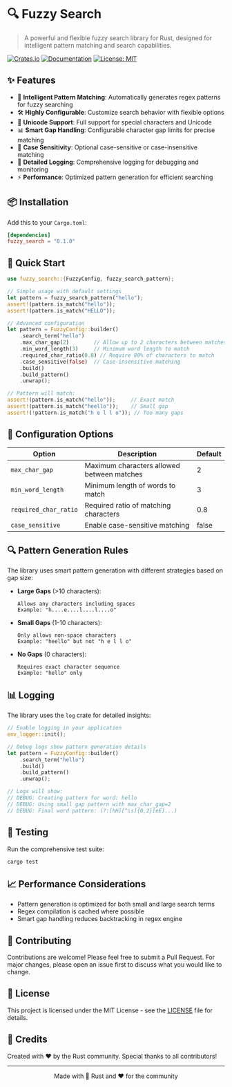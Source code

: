 # 🔍 Fuzzy Search

> A powerful and flexible fuzzy search library for Rust, designed for intelligent pattern matching and search capabilities.

[![Crates.io](https://img.shields.io/crates/v/fuzzy_search.svg)](https://crates.io/crates/fuzzy_search)
[![Documentation](https://docs.rs/fuzzy_search/badge.svg)](https://docs.rs/fuzzy_search)
[![License: MIT](https://img.shields.io/badge/License-MIT-yellow.svg)](https://opensource.org/licenses/MIT)

## ✨ Features

- 🎯 **Intelligent Pattern Matching**: Automatically generates regex patterns for fuzzy searching
- 🛠️ **Highly Configurable**: Customize search behavior with flexible options
- 🌈 **Unicode Support**: Full support for special characters and Unicode
- 📊 **Smart Gap Handling**: Configurable character gap limits for precise matching
- 🔄 **Case Sensitivity**: Optional case-sensitive or case-insensitive matching
- 📝 **Detailed Logging**: Comprehensive logging for debugging and monitoring
- ⚡ **Performance**: Optimized pattern generation for efficient searching

## 📦 Installation

Add this to your `Cargo.toml`:

```toml
[dependencies]
fuzzy_search = "0.1.0"
```

## 🚀 Quick Start

```rust
use fuzzy_search::{FuzzyConfig, fuzzy_search_pattern};

// Simple usage with default settings
let pattern = fuzzy_search_pattern("hello");
assert!(pattern.is_match("hello"));
assert!(pattern.is_match("HELLO"));

// Advanced configuration
let pattern = FuzzyConfig::builder()
    .search_term("hello")
    .max_char_gap(2)        // Allow up to 2 characters between matches
    .min_word_length(3)     // Minimum word length to match
    .required_char_ratio(0.8) // Require 80% of characters to match
    .case_sensitive(false)  // Case-insensitive matching
    .build()
    .build_pattern()
    .unwrap();

// Pattern will match:
assert!(pattern.is_match("hello"));     // Exact match
assert!(pattern.is_match("heello"));    // Small gap
assert!(!pattern.is_match("h e l l o")); // Too many gaps
```

## 🎨 Configuration Options

| Option                | Description                                | Default |
| --------------------- | ------------------------------------------ | ------- |
| `max_char_gap`        | Maximum characters allowed between matches | 2       |
| `min_word_length`     | Minimum length of words to match           | 3       |
| `required_char_ratio` | Required ratio of matching characters      | 0.8     |
| `case_sensitive`      | Enable case-sensitive matching             | false   |

## 🔍 Pattern Generation Rules

The library uses smart pattern generation with different strategies based on gap size:

- **Large Gaps** (>10 characters):

  ```
  Allows any characters including spaces
  Example: "h....e....l....l....o"
  ```

- **Small Gaps** (1-10 characters):

  ```
  Only allows non-space characters
  Example: "heello" but not "h e l l o"
  ```

- **No Gaps** (0 characters):
  ```
  Requires exact character sequence
  Example: "hello" only
  ```

## 📊 Logging

The library uses the `log` crate for detailed insights:

```rust
// Enable logging in your application
env_logger::init();

// Debug logs show pattern generation details
let pattern = FuzzyConfig::builder()
    .search_term("hello")
    .build()
    .build_pattern()
    .unwrap();

// Logs will show:
// DEBUG: Creating pattern for word: hello
// DEBUG: Using small gap pattern with max_char_gap=2
// DEBUG: Final word pattern: (?:[hH][^\s]{0,2}[eE]...)
```

## 🧪 Testing

Run the comprehensive test suite:

```bash
cargo test
```

## 📈 Performance Considerations

- Pattern generation is optimized for both small and large search terms
- Regex compilation is cached where possible
- Smart gap handling reduces backtracking in regex engine

## 🤝 Contributing

Contributions are welcome! Please feel free to submit a Pull Request. For major changes, please open an issue first to discuss what you would like to change.

## 📄 License

This project is licensed under the MIT License - see the [LICENSE](LICENSE) file for details.

## 🌟 Credits

Created with ❤️ by the Rust community. Special thanks to all contributors!

---

<div align="center">
Made with 🦀 Rust and ❤️ for the community
</div>
